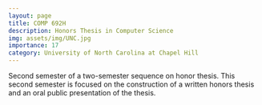 ```yaml
---
layout: page
title: COMP 692H
description: Honors Thesis in Computer Science
img: assets/img/UNC.jpg
importance: 17
category: University of North Carolina at Chapel Hill
---
```


Second semester of a two-semester sequence on honor thesis. This second semester is focused on the construction of a written honors thesis and an oral public presentation of the thesis.